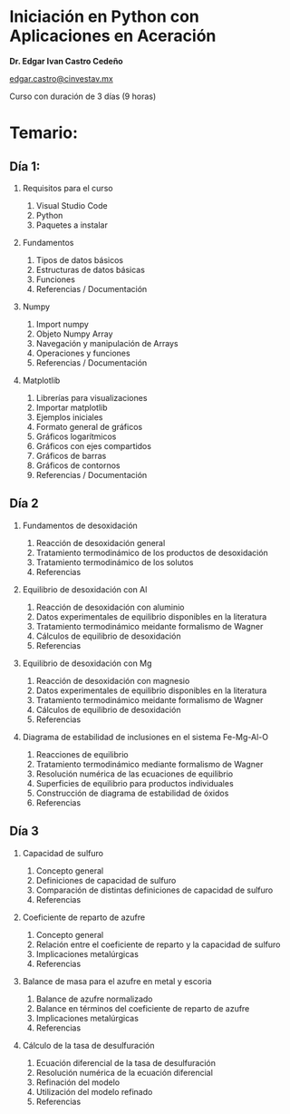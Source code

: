 # Iniciación en Python con Aplicaciones en Aceración

**Dr. Edgar Ivan Castro Cedeño**

[edgar.castro@cinvestav.mx](mailto:edgar.castro@cinvestav.mx)

Curso con duración de 3 días (9 horas)

# Temario:

## Día 1:

1. Requisitos para el curso
    1. Visual Studio Code
    2. Python
    3. Paquetes a instalar
   
2. Fundamentos
    1. Tipos de datos básicos
    2. Estructuras de datos básicas
    3. Funciones
    4. Referencias / Documentación
  
3. Numpy
    1. Import numpy
    2. Objeto Numpy Array
    3. Navegación y manipulación de Arrays
    4. Operaciones y funciones
    5. Referencias / Documentación
  

4. Matplotlib
    1. Librerías para visualizaciones
    2. Importar matplotlib
    3. Ejemplos iniciales
    4. Formato general de gráficos
    5. Gráficos logarítmicos
    6. Gráficos con ejes compartidos
    7. Gráficos de barras
    8. Gráficos de contornos
    9. Referencias / Documentación
  
## Día 2

1. Fundamentos de desoxidación
    1. Reacción de desoxidación general
    2. Tratamiento termodinámico de los productos de desoxidación
    3. Tratamiento termodinámico de los solutos
    4. Referencias

2. Equilibrio de desoxidación con Al
    1. Reacción de desoxidación con aluminio
    2. Datos experimentales de equilibrio disponibles en la literatura
    3. Tratamiento termodinámico meidante formalismo de Wagner
    4. Cálculos de equilibrio de desoxidación
    5. Referencias

3. Equilibrio de desoxidación con Mg
    1. Reacción de desoxidación con magnesio
    2. Datos experimentales de equilibrio disponibles en la literatura
    3. Tratamiento termodinámico meidante formalismo de Wagner
    4. Cálculos de equilibrio de desoxidación
    5. Referencias
  
4. Diagrama de estabilidad de inclusiones en el sistema Fe-Mg-Al-O
    1. Reacciones de equilibrio
    2. Tratamiento termodinámico mediante formalismo de Wagner
    3. Resolución numérica de las ecuaciones de equilibrio
    4. Superficies de equilibrio para productos individuales
    5. Construcción de diagrama de estabilidad de óxidos
    6. Referencias


## Día 3

1. Capacidad de sulfuro
    1. Concepto general
    2. Definiciones de capacidad de sulfuro
    3. Comparación de distintas definiciones de capacidad de sulfuro
    4. Referencias

2. Coeficiente de reparto de azufre
    1. Concepto general
    2. Relación entre el coeficiente de reparto y la capacidad de sulfuro
    3. Implicaciones metalúrgicas
    4. Referencias
  
3. Balance de masa para el azufre en metal y escoria
    1. Balance de azufre normalizado
    2. Balance en términos del coeficiente de reparto de azufre
    3. Implicaciones metalúrgicas
    4. Referencias
  
4. Cálculo de la tasa de desulfuración
    1. Ecuación diferencial de la tasa de desulfuración
    2. Resolución numérica de la ecuación diferencial
    3. Refinación del modelo
    4. Utilización del modelo refinado
    5. Referencias
